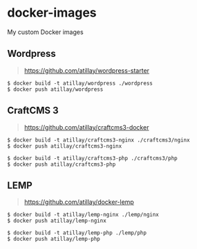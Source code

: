 # docker-images
My custom Docker images

## Wordpress
> https://github.com/atillay/wordpress-starter
```
$ docker build -t atillay/wordpress ./wordpress
$ docker push atillay/wordpress
```

## CraftCMS 3
> https://github.com/atillay/craftcms3-docker
```
$ docker build -t atillay/craftcms3-nginx ./craftcms3/nginx
$ docker push atillay/craftcms3-nginx
```
```
$ docker build -t atillay/craftcms3-php ./craftcms3/php
$ docker push atillay/craftcms3-php
```

## LEMP
> https://github.com/atillay/docker-lemp
```
$ docker build -t atillay/lemp-nginx ./lemp/nginx
$ docker push atillay/lemp-nginx
```
```
$ docker build -t atillay/lemp-php ./lemp/php
$ docker push atillay/lemp-php
```